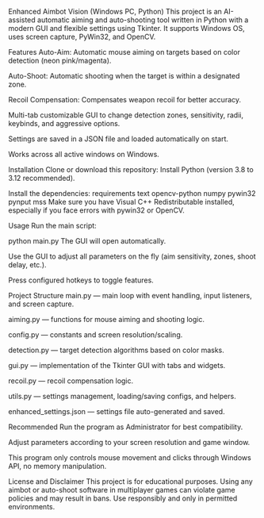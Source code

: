 Enhanced Aimbot Vision (Windows PC, Python)
This project is an AI-assisted automatic aiming and auto-shooting tool written in Python with a modern GUI and flexible settings using Tkinter. It supports Windows OS, uses screen capture, PyWin32, and OpenCV.

Features
Auto-Aim: Automatic mouse aiming on targets based on color detection (neon pink/magenta).

Auto-Shoot: Automatic shooting when the target is within a designated zone.

Recoil Compensation: Compensates weapon recoil for better accuracy.

Multi-tab customizable GUI to change detection zones, sensitivity, radii, keybinds, and aggressive options.

Settings are saved in a JSON file and loaded automatically on start.

Works across all active windows on Windows.

Installation
Clone or download this repository:
Install Python (version 3.8 to 3.12 recommended).

Install the dependencies:
requirements
text
opencv-python
numpy
pywin32
pynput
mss
Make sure you have Visual C++ Redistributable installed, especially if you face errors with pywin32 or OpenCV.

Usage
Run the main script:


python main.py
The GUI will open automatically.

Use the GUI to adjust all parameters on the fly (aim sensitivity, zones, shoot delay, etc.).

Press configured hotkeys to toggle features.

Project Structure
main.py — main loop with event handling, input listeners, and screen capture.

aiming.py — functions for mouse aiming and shooting logic.

config.py — constants and screen resolution/scaling.

detection.py — target detection algorithms based on color masks.

gui.py — implementation of the Tkinter GUI with tabs and widgets.

recoil.py — recoil compensation logic.

utils.py — settings management, loading/saving configs, and helpers.

enhanced_settings.json — settings file auto-generated and saved.

Recommended
Run the program as Administrator for best compatibility.

Adjust parameters according to your screen resolution and game window.

This program only controls mouse movement and clicks through Windows API, no memory manipulation.

License and Disclaimer
This project is for educational purposes. Using any aimbot or auto-shoot software in multiplayer games can violate game policies and may result in bans. Use responsibly and only in permitted environments.
